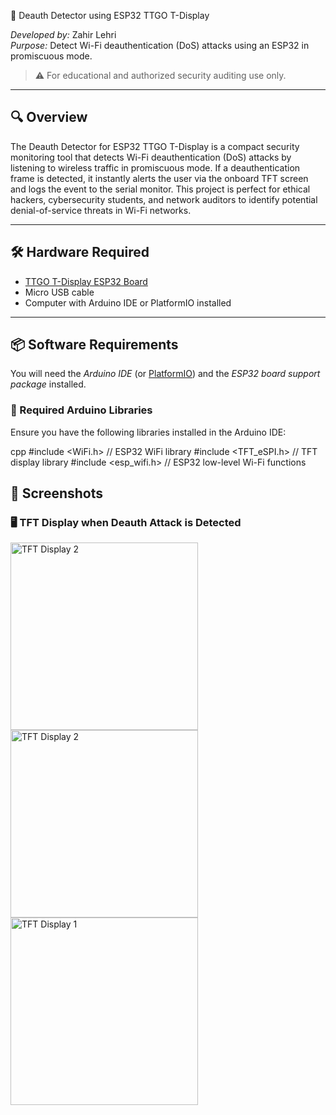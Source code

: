 📡 Deauth Detector using ESP32 TTGO T-Display

*Developed by:* Zahir Lehri  
*Purpose:* Detect Wi-Fi deauthentication (DoS) attacks using an ESP32 in promiscuous mode.

> ⚠ For educational and authorized security auditing use only.

---

## 🔍 Overview

The Deauth Detector for ESP32 TTGO T-Display is a compact security monitoring tool that detects Wi-Fi deauthentication (DoS) attacks by listening to wireless traffic in promiscuous mode. If a deauthentication frame is detected, it instantly alerts the user via the onboard TFT screen and logs the event to the serial monitor. This project is perfect for ethical hackers, cybersecurity students, and network auditors to identify potential denial-of-service threats in Wi-Fi networks.

---

## 🛠 Hardware Required

- [TTGO T-Display ESP32 Board](https://www.lilygo.cc/products/t-display)
- Micro USB cable
- Computer with Arduino IDE or PlatformIO installed

---

## 📦 Software Requirements

You will need the *Arduino IDE* (or [PlatformIO](https://platformio.org/)) and the *ESP32 board support package* installed.

### 🧰 Required Arduino Libraries

Ensure you have the following libraries installed in the Arduino IDE:

cpp
#include <WiFi.h>       // ESP32 WiFi library
#include <TFT_eSPI.h>   // TFT display library
#include <esp_wifi.h>   // ESP32 low-level Wi-Fi functions


## 📸 Screenshots

### 🖥 TFT Display when Deauth Attack is Detected
<img src="https://github.com/user-attachments/assets/b3f108e1-6662-4f7e-98f0-07031b16c7ea" alt="TFT Display 2" width="300"/>
<img src="https://github.com/user-attachments/assets/ce226e8b-dc4d-4cda-b461-21ffe419238e" alt="TFT Display 2" width="300"/>
<img src="https://github.com/user-attachments/assets/664911d4-f0ee-4522-9952-7142720ee2d5" alt="TFT Display 1" width="300"/>




